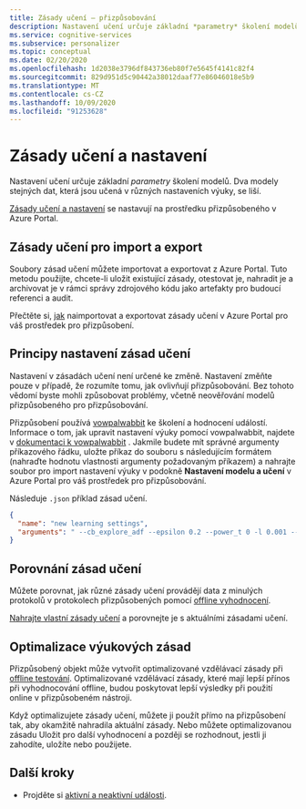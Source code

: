 ```yaml
---
title: Zásady učení – přizpůsobování
description: Nastavení učení určuje základní *parametry* školení modelů. Dva modely stejných dat, která jsou učená v různých nastaveních výuky, se liší.
ms.service: cognitive-services
ms.subservice: personalizer
ms.topic: conceptual
ms.date: 02/20/2020
ms.openlocfilehash: 1d2038e3796df843736eb80f7e5645f4141c82f4
ms.sourcegitcommit: 829d951d5c90442a38012daaf77e86046018e5b9
ms.translationtype: MT
ms.contentlocale: cs-CZ
ms.lasthandoff: 10/09/2020
ms.locfileid: "91253628"
---
```

# <a name="learning-policy-and-settings"></a>Zásady učení a nastavení

Nastavení učení určuje základní *parametry* školení modelů. Dva modely stejných dat, která jsou učená v různých nastaveních výuky, se liší.

[Zásady učení a nastavení](how-to-settings.md#configure-rewards-for-the-feedback-loop) se nastavují na prostředku přizpůsobeného v Azure Portal.

## <a name="import-and-export-learning-policies"></a>Zásady učení pro import a export

Soubory zásad učení můžete importovat a exportovat z Azure Portal. Tuto metodu použijte, chcete-li uložit existující zásady, otestovat je, nahradit je a archivovat je v rámci správy zdrojového kódu jako artefakty pro budoucí referenci a audit.

Přečtěte si, [jak](how-to-manage-model.md#import-a-new-learning-policy) naimportovat a exportovat zásady učení v Azure Portal pro váš prostředek pro přizpůsobení.

## <a name="understand-learning-policy-settings"></a>Principy nastavení zásad učení

Nastavení v zásadách učení není určené ke změně. Nastavení změňte pouze v případě, že rozumíte tomu, jak ovlivňují přizpůsobování. Bez tohoto vědomí byste mohli způsobovat problémy, včetně neověřování modelů přizpůsobeného pro přizpůsobování.

Přizpůsobení používá [vowpalwabbit](https://github.com/VowpalWabbit) ke školení a hodnocení událostí. Informace o tom, jak upravit nastavení výuky pomocí vowpalwabbit, najdete v [dokumentaci k vowpalwabbit](https://github.com/VowpalWabbit/vowpal_wabbit/wiki/Command-line-arguments) . Jakmile budete mít správné argumenty příkazového řádku, uložte příkaz do souboru s následujícím formátem (nahraďte hodnotu vlastnosti argumenty požadovaným příkazem) a nahrajte soubor pro import nastavení výuky v podokně **Nastavení modelu a učení** v Azure Portal pro váš prostředek pro přizpůsobování.

Následuje `.json` příklad zásad učení.

```json
{
  "name": "new learning settings",
  "arguments": " --cb_explore_adf --epsilon 0.2 --power_t 0 -l 0.001 --cb_type mtr -q ::"
}
```

## <a name="compare-learning-policies"></a>Porovnání zásad učení

Můžete porovnat, jak různé zásady učení provádějí data z minulých protokolů v protokolech přizpůsobených pomocí [offline vyhodnocení](concepts-offline-evaluation.md).

[Nahrajte vlastní zásady učení](how-to-manage-model.md) a porovnejte je s aktuálními zásadami učení.

## <a name="optimize-learning-policies"></a>Optimalizace výukových zásad

Přizpůsobený objekt může vytvořit optimalizované vzdělávací zásady při [offline testování](how-to-offline-evaluation.md). Optimalizované vzdělávací zásady, které mají lepší přínos při vyhodnocování offline, budou poskytovat lepší výsledky při použití online v přizpůsobeném nástroji.

Když optimalizujete zásady učení, můžete ji použít přímo na přizpůsobení tak, aby okamžitě nahradila aktuální zásady. Nebo můžete optimalizovanou zásadu Uložit pro další vyhodnocení a později se rozhodnout, jestli ji zahodíte, uložíte nebo použijete.

## <a name="next-steps"></a>Další kroky

* Projděte si [aktivní a neaktivní události](concept-active-inactive-events.md).
